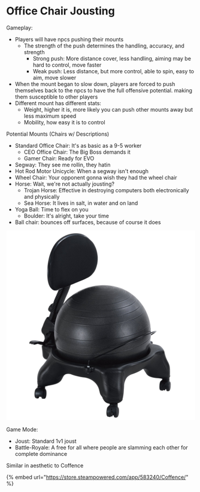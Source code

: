 # Office Chair Jousting

Gameplay:

* Players will have npcs pushing their mounts
  * The strength of the push determines the handling, accuracy, and strength 
    * Strong push: More distance cover, less handling, aiming may be hard to control, move faster
    * Weak push: Less distance, but more control, able to spin, easy to aim, move slower
* When the mount began to slow down, players are forced to push themselves back to the npcs to have the full offensive potential. making them susceptible to other players
* Different mount has different stats:
  * Weight, higher it is, more likely you can push other mounts away but less maximum speed
  * Mobility, how easy it is to control

Potential Mounts \(Chairs w/ Descriptions\)

* Standard Office Chair: It's as basic as a 9-5 worker
  * CEO Office Chair: The Big Boss demands it
  * Gamer Chair: Ready for EVO
* Segway: They see me rollin, they hatin 
* Hot Rod Motor Unicycle: When a segway isn't enough
* Wheel Chair: Your opponent gonna wish they had the wheel chair
* Horse: Wait, we're not actually jousting?
  * Trojan Horse: Effective in destroying computers both electronically and physically
  * Sea Horse: It lives in salt, in water and on land
* Yoga Ball: Time to flex on you
  * Boulder: It's alright, take your time
* Ball chair: bounces off surfaces, because of course it does

![](.gitbook/assets/image.png)

Game Mode:

* Joust: Standard 1v1 joust
* Battle-Royale: A free for all where people are slamming each other for complete dominance

Similar in aesthetic to Coffence

{% embed url="https://store.steampowered.com/app/583240/Coffence/" %}



